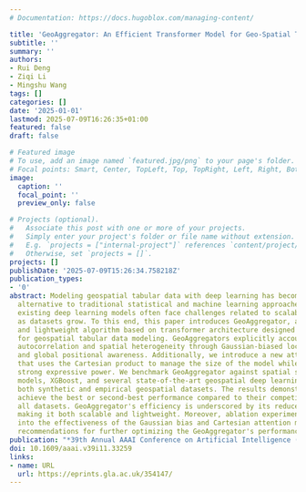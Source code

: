 ```yaml
---
# Documentation: https://docs.hugoblox.com/managing-content/

title: 'GeoAggregator: An Efficient Transformer Model for Geo-Spatial Tabular Data'
subtitle: ''
summary: ''
authors:
- Rui Deng
- Ziqi Li
- Mingshu Wang
tags: []
categories: []
date: '2025-01-01'
lastmod: 2025-07-09T16:26:35+01:00
featured: false
draft: false

# Featured image
# To use, add an image named `featured.jpg/png` to your page's folder.
# Focal points: Smart, Center, TopLeft, Top, TopRight, Left, Right, BottomLeft, Bottom, BottomRight.
image:
  caption: ''
  focal_point: ''
  preview_only: false

# Projects (optional).
#   Associate this post with one or more of your projects.
#   Simply enter your project's folder or file name without extension.
#   E.g. `projects = ["internal-project"]` references `content/project/deep-learning/index.md`.
#   Otherwise, set `projects = []`.
projects: []
publishDate: '2025-07-09T15:26:34.758218Z'
publication_types:
- '0'
abstract: Modeling geospatial tabular data with deep learning has become a promising
  alternative to traditional statistical and machine learning approaches. However,
  existing deep learning models often face challenges related to scalability and flexibility
  as datasets grow. To this end, this paper introduces GeoAggregator, an efficient
  and lightweight algorithm based on transformer architecture designed specifically
  for geospatial tabular data modeling. GeoAggregators explicitly account for spatial
  autocorrelation and spatial heterogeneity through Gaussian-biased local attention
  and global positional awareness. Additionally, we introduce a new attention mechanism
  that uses the Cartesian product to manage the size of the model while maintaining
  strong expressive power. We benchmark GeoAggregator against spatial statistical
  models, XGBoost, and several state-of-the-art geospatial deep learning methods using
  both synthetic and empirical geospatial datasets. The results demonstrate that GeoAggregators
  achieve the best or second-best performance compared to their competitors on nearly
  all datasets. GeoAggregator's efficiency is underscored by its reduced model size,
  making it both scalable and lightweight. Moreover, ablation experiments offer insights
  into the effectiveness of the Gaussian bias and Cartesian attention mechanism, providing
  recommendations for further optimizing the GeoAggregator's performance.
publication: "*39th Annual AAAI Conference on Artificial Intelligence (AAAI'25)*"
doi: 10.1609/aaai.v39i11.33259
links:
- name: URL
  url: https://eprints.gla.ac.uk/354147/
---
```

